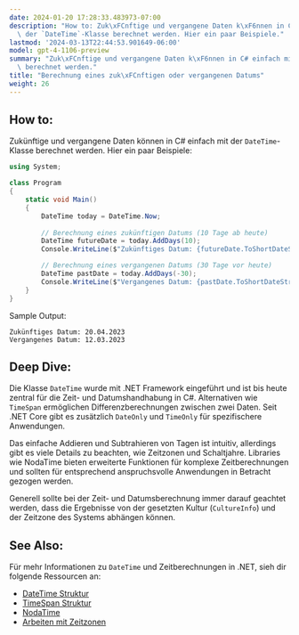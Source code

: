 ```yaml
---
date: 2024-01-20 17:28:33.483973-07:00
description: "How to: Zuk\xFCnftige und vergangene Daten k\xF6nnen in C# einfach mit\
  \ der `DateTime`-Klasse berechnet werden. Hier ein paar Beispiele."
lastmod: '2024-03-13T22:44:53.901649-06:00'
model: gpt-4-1106-preview
summary: "Zuk\xFCnftige und vergangene Daten k\xF6nnen in C# einfach mit der `DateTime`-Klasse\
  \ berechnet werden."
title: "Berechnung eines zuk\xFCnftigen oder vergangenen Datums"
weight: 26
---
```


## How to:
Zukünftige und vergangene Daten können in C# einfach mit der `DateTime`-Klasse berechnet werden. Hier ein paar Beispiele:

```C#
using System;

class Program
{
    static void Main()
    {
        DateTime today = DateTime.Now;
        
        // Berechnung eines zukünftigen Datums (10 Tage ab heute)
        DateTime futureDate = today.AddDays(10);
        Console.WriteLine($"Zukünftiges Datum: {futureDate.ToShortDateString()}"); // Zum Beispiel: 20.04.2023

        // Berechnung eines vergangenen Datums (30 Tage vor heute)
        DateTime pastDate = today.AddDays(-30);
        Console.WriteLine($"Vergangenes Datum: {pastDate.ToShortDateString()}"); // Zum Beispiel: 12.03.2023
    }
}
```

Sample Output:

```
Zukünftiges Datum: 20.04.2023
Vergangenes Datum: 12.03.2023
```

## Deep Dive:
Die Klasse `DateTime` wurde mit .NET Framework eingeführt und ist bis heute zentral für die Zeit- und Datumshandhabung in C#. Alternativen wie `TimeSpan` ermöglichen Differenzberechnungen zwischen zwei Daten. Seit .NET Core gibt es zusätzlich `DateOnly` und `TimeOnly` für spezifischere Anwendungen.

Das einfache Addieren und Subtrahieren von Tagen ist intuitiv, allerdings gibt es viele Details zu beachten, wie Zeitzonen und Schaltjahre. Libraries wie NodaTime bieten erweiterte Funktionen für komplexe Zeitberechnungen und sollten für entsprechend anspruchsvolle Anwendungen in Betracht gezogen werden.

Generell sollte bei der Zeit- und Datumsberechnung immer darauf geachtet werden, dass die Ergebnisse von der gesetzten Kultur (`CultureInfo`) und der Zeitzone des Systems abhängen können.

## See Also:
Für mehr Informationen zu `DateTime` und Zeitberechnungen in .NET, sieh dir folgende Ressourcen an:

- [DateTime Struktur](https://docs.microsoft.com/de-de/dotnet/api/system.datetime?view=net-6.0)
- [TimeSpan Struktur](https://docs.microsoft.com/de-de/dotnet/api/system.timespan?view=net-6.0)
- [NodaTime](https://nodatime.org/)
- [Arbeiten mit Zeitzonen](https://docs.microsoft.com/de-de/dotnet/standard/datetime/working-with-calendars)

